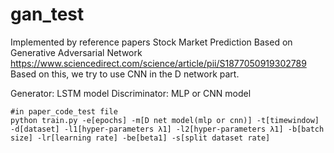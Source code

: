 # gan_test
Implemented by reference papers Stock Market Prediction Based on Generative Adversarial Network
https://www.sciencedirect.com/science/article/pii/S1877050919302789
Based on this, we try to use CNN in the D network part.

Generator: LSTM model
Discriminator: MLP or CNN model
```
#in paper_code_test file 
python train.py -e[epochs] -m[D net model(mlp or cnn)] -t[timewindow] -d[dataset] -l1[hyper-parameters λ1] -l2[hyper-parameters λ1] -b[batch size] -lr[learning rate] -be[beta1] -s[split dataset rate]
```
